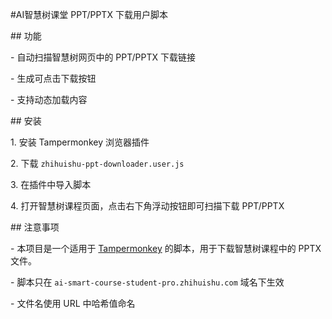 \#AI智慧树课堂 PPT/PPTX 下载用户脚本



\## 功能

\- 自动扫描智慧树网页中的 PPT/PPTX 下载链接

\- 生成可点击下载按钮

\- 支持动态加载内容



\## 安装

1\. 安装 Tampermonkey 浏览器插件

2\. 下载 `zhihuishu-ppt-downloader.user.js`

3\. 在插件中导入脚本

4\. 打开智慧树课程页面，点击右下角浮动按钮即可扫描下载 PPT/PPTX



\## 注意事项

\- 本项目是一个适用于 [Tampermonkey](https://www.tampermonkey.net/) 的脚本，用于下载智慧树课程中的 PPTX 文件。

\- 脚本只在 `ai-smart-course-student-pro.zhihuishu.com` 域名下生效

\- 文件名使用 URL 中哈希值命名




